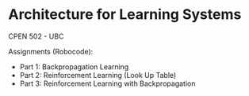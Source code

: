 # Architecture for Learning Systems
CPEN 502 - UBC

Assignments (Robocode):
- Part 1: Backpropagation Learning
- Part 2: Reinforcement Learning (Look Up Table)
- Part 3: Reinforcement Learning with Backpropagation 